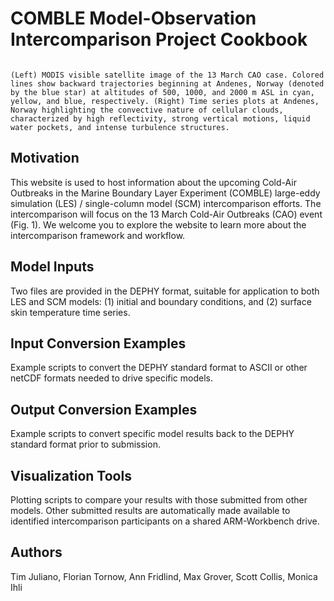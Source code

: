 # COMBLE Model-Observation Intercomparison Project Cookbook

```{figure} figures/13march_case_overview.png

(Left) MODIS visible satellite image of the 13 March CAO case. Colored lines show backward trajectories beginning at Andenes, Norway (denoted by the blue star) at altitudes of 500, 1000, and 2000 m ASL in cyan, yellow, and blue, respectively. (Right) Time series plots at Andenes, Norway highlighting the convective nature of cellular clouds, characterized by high reflectivity, strong vertical motions, liquid water pockets, and intense turbulence structures. 
```

## Motivation

This website is used to host information about the upcoming Cold-Air Outbreaks in the Marine Boundary Layer Experiment (COMBLE) large-eddy simulation (LES) / single-column model (SCM) intercomparison efforts. The intercomparison will focus on the 13 March Cold-Air Outbreaks (CAO) event (Fig. 1). We welcome you to explore the website to learn more about the intercomparison framework and workflow.

## Model Inputs

Two files are provided in the DEPHY format, suitable for application to both LES and SCM models: (1) initial and boundary conditions, and (2) surface skin temperature time series.

## Input Conversion Examples

Example scripts to convert the DEPHY standard format to ASCII or other netCDF formats needed to drive specific models.

## Output Conversion Examples

Example scripts to convert specific model results back to the DEPHY standard format prior to submission.

## Visualization Tools

Plotting scripts to compare your results with those submitted from other models. Other submitted results are automatically made available to identified intercomparison participants on a shared ARM-Workbench drive.

## Authors

Tim Juliano, Florian Tornow, Ann Fridlind, Max Grover, Scott Collis, Monica Ihli
